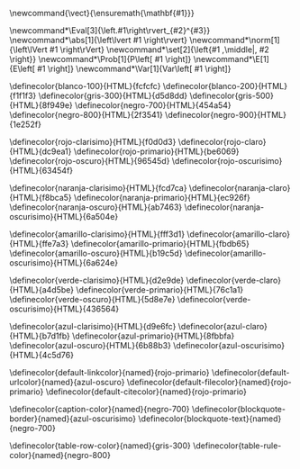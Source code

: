 \newcommand{\vect}{\ensuremath{\mathbf{#1}}} 

\newcommand*\Eval[3]{\left.#1\right\rvert_{#2}^{#3}}
\newcommand*\abs[1]{\left\lvert #1 \right\rvert}
\newcommand*\norm[1]{\left\lVert #1 \right\rVert}
\newcommand*\set[2]{\left\{#1 \,\middle|\, #2 \right\}}
\newcommand*\Prob[1]{P\left[ #1 \right]}
\newcommand*\E[1]{E\left[ #1 \right]}
\newcommand*\Var[1]{Var\left[ #1 \right]}

\definecolor{blanco-100}{HTML}{fcfcfc}
\definecolor{blanco-200}{HTML}{f1f1f3}
\definecolor{gris-300}{HTML}{d5d8dd}
\definecolor{gris-500}{HTML}{8f949e}
\definecolor{negro-700}{HTML}{454a54}
\definecolor{negro-800}{HTML}{2f3541}
\definecolor{negro-900}{HTML}{1e252f}

\definecolor{rojo-clarisimo}{HTML}{f0d0d3}
\definecolor{rojo-claro}{HTML}{dc9ea1}
\definecolor{rojo-primario}{HTML}{be6069}
\definecolor{rojo-oscuro}{HTML}{96545d}
\definecolor{rojo-oscurisimo}{HTML}{63454f}

\definecolor{naranja-clarisimo}{HTML}{fcd7ca}
\definecolor{naranja-claro}{HTML}{f8bca5}
\definecolor{naranja-primario}{HTML}{ec926f}
\definecolor{naranja-oscuro}{HTML}{ab7463}
\definecolor{naranja-oscurisimo}{HTML}{6a504e}

\definecolor{amarillo-clarisimo}{HTML}{fff3d1}
\definecolor{amarillo-claro}{HTML}{ffe7a3}
\definecolor{amarillo-primario}{HTML}{fbdb65}
\definecolor{amarillo-oscuro}{HTML}{b19c5d}
\definecolor{amarillo-oscurisimo}{HTML}{6a624e}

\definecolor{verde-clarisimo}{HTML}{d2e9de}
\definecolor{verde-claro}{HTML}{a4d5be}
\definecolor{verde-primario}{HTML}{76c1a1}
\definecolor{verde-oscuro}{HTML}{5d8e7e}
\definecolor{verde-oscurisimo}{HTML}{436564}

\definecolor{azul-clarisimo}{HTML}{d9e6fc}
\definecolor{azul-claro}{HTML}{b7d1fb}
\definecolor{azul-primario}{HTML}{8fbbfa}
\definecolor{azul-oscuro}{HTML}{6b88b3}
\definecolor{azul-oscurisimo}{HTML}{4c5d76}

\definecolor{default-linkcolor}{named}{rojo-primario}
\definecolor{default-urlcolor}{named}{azul-oscuro}
\definecolor{default-filecolor}{named}{rojo-primario}
\definecolor{default-citecolor}{named}{rojo-primario}

\definecolor{caption-color}{named}{negro-700}
\definecolor{blockquote-border}{named}{azul-oscurisimo}
\definecolor{blockquote-text}{named}{negro-700}

\definecolor{table-row-color}{named}{gris-300}
\definecolor{table-rule-color}{named}{negro-800}